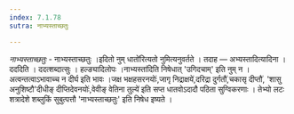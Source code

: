 ```yaml
---
index: 7.1.78
sutra: नाभ्यस्ताच्छतुः

---
```

_नाभ्यस्ताच्छतुः_ - नाभ्यस्ताच्छतुः ।इदितो नुम् धातो॑रित्यतो नुमित्यनुवर्तते । तदाह — अभ्यस्तादित्यादिना । दददिति । ददत्शब्दात्सुः । हल्ङ्यादिलोपः ।नाभ्यस्ता॑दिति निषेधात् 'उगिदचाम्' इति नुम् न । अत्वन्तत्वाऽभावाच्च न दीर्घ इति भावः ।जक्ष भक्षहसरनयोः॑,जागृ निद्राक्षये॑,दरिद्रा दुर्गतौ॑,चकासृ दीप्तौ॑, 'शासु अनुशिष्टौ'दीधीङ् दीप्तिदेवनयोः॑,वेवीङ् वेतिना तुल्ये॑ इति सप्त धातवोऽदादौ पठिता सुग्विकरणाः । तेभ्यो लटः शत्रादेशे शब्लुकिं सुबुत्पत्तौ 'नाभ्यस्ताच्छतुः' इति निषेध इष्यते ।